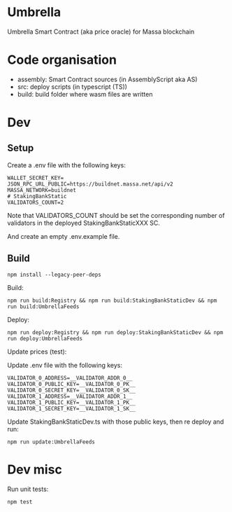 # Umbrella

Umbrella Smart Contract (aka price oracle) for Massa blockchain

# Code organisation

* assembly: Smart Contract sources (in AssemblyScript aka AS)
* src: deploy scripts (in typescript (TS))
* build: build folder where wasm files are written

# Dev

## Setup

Create a .env file with the following keys:

```
WALLET_SECRET_KEY=
JSON_RPC_URL_PUBLIC=https://buildnet.massa.net/api/v2
MASSA_NETWORK=buildnet
# StakingBankStatic
VALIDATORS_COUNT=2
```

Note that VALIDATORS_COUNT should be set the corresponding number of validators in the deployed StakingBankStaticXXX SC.

And create an empty .env.example file.

## Build

```commandline
npm install --legacy-peer-deps
```

Build:

```commandline
npm run build:Registry && npm run build:StakingBankStaticDev && npm run build:UmbrellaFeeds
```

Deploy:

```commandline
npm run deploy:Registry && npm run deploy:StakingBankStaticDev && npm run deploy:UmbrellaFeeds
```

Update prices (test):

Update .env file with the following keys:

```commandline
VALIDATOR_0_ADDRESS=__VALIDATOR_ADDR_0__
VALIDATOR_0_PUBLIC_KEY=__VALIDATOR_0_PK__
VALIDATOR_0_SECRET_KEY=__VALIDATOR_0_SK__
VALIDATOR_1_ADDRESS=__VALIDATOR_ADDR_1__
VALIDATOR_1_PUBLIC_KEY=__VALIDATOR_1_PK__
VALIDATOR_1_SECRET_KEY=__VALIDATOR_1_SK__
```

Update StakingBankStaticDev.ts with those public keys, then re deploy and run:

```commandline
npm run update:UmbrellaFeeds
```

# Dev misc

Run unit tests:

```commandline
npm test
```
